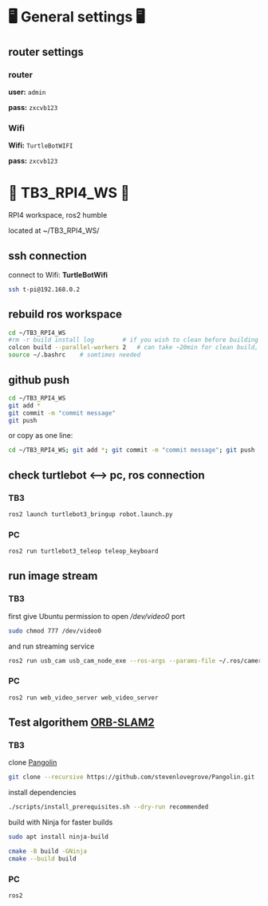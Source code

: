 <!-- https://github.com/Talzoor/TB3_RPI4_WS -->
# :desktop_computer: General settings :desktop_computer:

## router settings

### router

**user:** `admin`

**pass:** `zxcvb123`

### Wifi

**Wifi:** `TurtleBotWIFI`

**pass:** `zxcvb123`


# :robot: TB3_RPI4_WS :robot:

RPI4 workspace, ros2 humble

located at ~/TB3_RPI4_WS/

## ssh connection

connect to Wifi: **TurtleBotWifi**

```bash
ssh t-pi@192.168.0.2
```

## rebuild ros workspace

```bash
cd ~/TB3_RPI4_WS
#rm -r build install log 		# if you wish to clean before building from scratch
colcon build --parallel-workers 2 	# can take ~20min for clean build, rpi has 4 cores, using only 2 will allow ssh and such
source ~/.bashrc    # somtimes needed
```

## github push

```bash  
cd ~/TB3_RPI4_WS
git add *
git commit -m "commit message"
git push
```

or copy as one line:

```bash
cd ~/TB3_RPI4_WS; git add *; git commit -m "commit message"; git push
```

## check turtlebot <--> pc, ros connection

### TB3

```bash
ros2 launch turtlebot3_bringup robot.launch.py 
```

### PC
```bash
ros2 run turtlebot3_teleop teleop_keyboard
```

## run image stream

### TB3
first give Ubuntu permission to open _/dev/video0_ port
```bash
sudo chmod 777 /dev/video0
```

and run streaming service
```bash
ros2 run usb_cam usb_cam_node_exe --ros-args --params-file ~/.ros/camera_info/params.yaml
```

### PC
```bash
ros2 run web_video_server web_video_server
```

## Test algorithem [ORB-SLAM2](https://github.com/raulmur/ORB_SLAM2)


### TB3

clone [Pangolin](https://github.com/stevenlovegrove/Pangolin)
```bash
git clone --recursive https://github.com/stevenlovegrove/Pangolin.git
```
install dependencies
```bash
./scripts/install_prerequisites.sh --dry-run recommended
```
build with Ninja for faster builds
```bash
sudo apt install ninja-build

cmake -B build -GNinja
cmake --build build

```

### PC
```bash
ros2 
```

